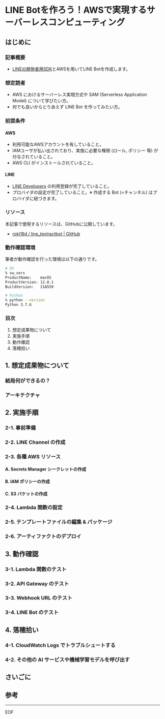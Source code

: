 LINE Botを作ろう！AWSで実現するサーバーレスコンピューティング
============================================================

はじめに
------------------------------------------------------------

### 記事概要

* [LINEの開発者用SDK](https://github.com/moleike/line-bot-sdk)とAWSを用いてLINE Botを作成します。

### 想定読者

* AWS におけるサーバーレス実現方式や SAM (Serverless Application Model) について学びたい方。
* 何でも良いからとりあえず LINE Bot を作ってみたい方。

### 前提条件

#### AWS

* 利用可能なAWSアカウントを有していること。
* IAMユーザが払い出されており、実施に必要な権限 (ロール, ポリシー 等) が付与されていること。
* AWS CLI がインストールされていること。

#### LINE 

* [LINE Developers](https://developers.line.biz/) の利用登録が完了していること。
* プロバイダの設定が完了していること。※ 作成する Bot (=チャンネル) はプロバイダに紐づきます。

### リソース

本記事で使用するリソースは、GitHubに公開しています。

* [roki18d / line_textractbot | GitHub](https://github.com/roki18d/line_textractbot)

### 動作確認環境

筆者が動作確認を行った環境は以下の通りです。

```sh
# OS
% sw_vers 
ProductName:    macOS
ProductVersion: 12.0.1
BuildVersion:   21A559

# Python
% python --version
Python 3.7.6
```

### 目次

1. 想定成果物について
2. 実施手順
3. 動作確認
4. 落穂拾い


## 1. 想定成果物について

### 結局何ができるの？

### アーキテクチャ



## 2. 実施手順

### 2-1. 事前準備

### 2-2. LINE Channel の作成

### 2-3. 各種 AWS リソース

#### A. Secrets Manager シークレットの作成

#### B. IAM ポリシーの作成

#### C. S3 バケットの作成

### 2-4. Lambda 関数の設定

### 2-5. テンプレートファイルの編集 & パッケージ

### 2-6. アーティファクトのデプロイ

## 3. 動作確認

### 3-1. Lambda 関数のテスト

### 3-2. API Gateway のテスト

### 3-3. Webhook URL のテスト

### 3-4. LINE Bot のテスト


## 4. 落穂拾い

### 4-1. CloudWatch Logs でトラブルシュートする

### 4-2. その他の AI サービスや機械学習モデルを呼び出す


## さいごに


## 参考


---
EOF
